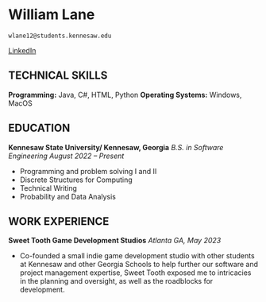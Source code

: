 # William Lane

```
wlane12@students.kennesaw.edu
```


[LinkedIn](www.linkedin.com/in/william-lane-703809321)


## TECHNICAL SKILLS

**Programming:** Java, C#, HTML, Python
**Operating Systems:** Windows, MacOS

## EDUCATION

**Kennesaw State University/ Kennesaw, Georgia**
_B.S. in Software Engineering August 2022 – Present_

- Programming and problem solving I and II
- Discrete Structures for Computing
- Technical Writing
- Probability and Data Analysis

## WORK EXPERIENCE

**Sweet Tooth Game Development Studios**
_Atlanta GA, May 2023_

- Co-founded a small indie game development studio with other students at Kennesaw and other Georgia Schools to help further our software and project management expertise, Sweet Tooth exposed me to intricacies in the planning and oversight, as well as the roadblocks for development.
